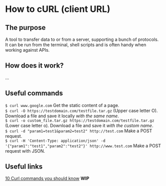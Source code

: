 # How to cURL (client URL)

## The purpose
A tool to transfer data to or from a server, supporting a bunch of protocols. It can be run from the terminal, shell scripts and is often handy when working against APIs.

## How does it work?
...

## Useful commands
`$ curl www.google.com` Get the static content of a page.  
`$ curl -O https://testdomain.com/testfile.tar.gz` (Upper case letter O). Download a file and save it locally *with the same name*.  
`$ curl -o custom_file.tar.gz https://testdomain.com/testfile.tar.gz` (Lower case letter o). Download a file and save it *with the custom name*.  
`$ curl -d "param1=test1&param2=test2" http://test.com` Make a POST request.  
`$ curl -H 'Content-Type: application/json' -d '{"param1":"test1","param2":"test2"}' http://www.test.com` Make a POST request with JSON.  





## Useful links
[10 Curl commands you should know](https://link.medium.com/AfZeGwxVcdb)  **WIP**
